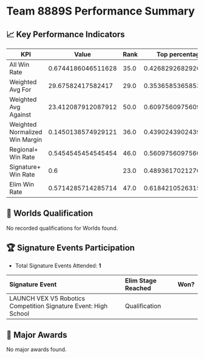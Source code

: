 # Team 8889S Performance Summary

## 📈 Key Performance Indicators
| KPI | Value | Rank | Top percentage |
| --- | ----- | ---- | ----- |
| All Win Rate | 0.6744186046511628 | 35.0 | 0.4268292682926829 |
| Weighted Avg For | 29.67582417582417 | 29.0 | 0.35365853658536583 |
| Weighted Avg Against | 23.412087912087912 | 50.0 | 0.6097560975609756 |
| Weighted Normalized Win Margin | 0.1450138574929121 | 36.0 | 0.43902439024390244 |
| Regional+ Win Rate | 0.5454545454545454 | 46.0 | 0.5609756097560976 |
| Signature+ Win Rate | 0.6 | 23.0 | 0.48936170212765956 |
| Elim Win Rate | 0.5714285714285714 | 47.0 | 0.618421052631579 |


## 🎯 Worlds Qualification
No recorded qualifications for Worlds found.

## 🏆 Signature Events Participation
- Total Signature Events Attended: **1**

| Signature Event | Elim Stage Reached | Won? |
|:----------------|:-------------------|:----|
| LAUNCH VEX V5 Robotics Competition Signature Event: High School | Qualification |  |


## 🥇 Major Awards
No major awards found.
